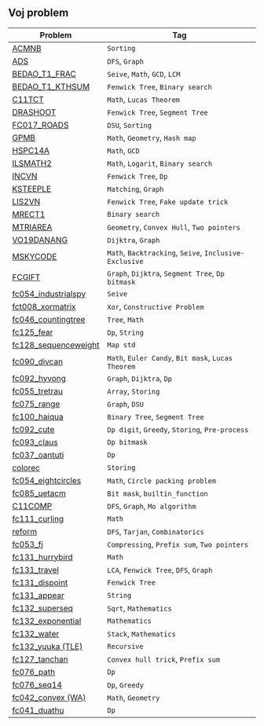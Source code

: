 ## Voj problem
| Problem                                           | Tag |
| -----------                                       | ----------- |
| [ACMNB](ACMNB)                                    | `Sorting` |
| [ADS](ADS)                                        | `DFS`, `Graph` |
| [BEDAO_T1_FRAC](BEDAO_T1_FRAC)                    | `Seive`, `Math`, `GCD`, `LCM` |
| [BEDAO_T1_KTHSUM](BEDAO_T1_KTHSUM)                | `Fenwick Tree`, `Binary search` |
| [C11TCT](C11TCT)                                  | `Math`, `Lucas Theorem` |
| [DRASHOOT](DRASHOOT)                              | `Fenwick Tree`, `Segment Tree` |
| [FC017_ROADS](FC017_ROADS)                        | `DSU`, `Sorting` |
| [GPMB](GPMB)                                      | `Math`, `Geometry`, `Hash map` |
| [HSPC14A](HSPC14A)                                | `Math`, `GCD` |
| [ILSMATH2](ILSMATH2)                              | `Math`, `Logarit`, `Binary search` |
| [INCVN](INCVN)                                    | `Fenwick Tree`, `Dp` |
| [KSTEEPLE](KSTEEPLE)                              | `Matching`, `Graph` |
| [LIS2VN](LIS2VN)                                  | `Fenwick Tree`, `Fake update trick` |
| [MRECT1](MRECT1)                                  | `Binary search` |
| [MTRIAREA](MTRIAREA)                              | `Geometry`, `Convex Hull`, `Two pointers` |
| [VO19DANANG](VO19DANANG)                          | `Dijktra`, `Graph` |
| [MSKYCODE](MSKYCODE)                              | `Math`, `Backtracking`, `Seive`, `Inclusive-Exclusive` |
| [FCGIFT](FCGIFT)                                  | `Graph`, `Dijktra`, `Segment Tree`, `Dp bitmask` |
| [fc054_industrialspy](fc054_industrialspy)        | `Seive` |
| [fct008_xormatrix](fct008_xormatrix)              | `Xor`, `Constructive Problem` |
| [fc046_countingtree](fc046_countingtree)          | `Tree`, `Math` |
| [fc125_fear](fc125_fear)                          | `Dp`, `String` |
| [fc128_sequenceweight](fc128_sequenceweight)      | `Map std` |
| [fc090_divcan](fc090_divcan)                      | `Math`, `Euler Candy`, `Bit mask`, `Lucas Theorem` |
| [fc092_hyvong](fc092_hyvong)                      | `Graph`, `Dijktra`, `Dp` |
| [fc055_tretrau](fc055_tretrau)                    | `Array`, `Storing` |
| [fc075_range](fc075_range)                        | `Graph`, `DSU` |
| [fc100_haiqua](fc100_haiqua)                      | `Binary Tree`, `Segment Tree` |
| [fc092_cute](fc092_cute)                          | `Dp digit`, `Greedy`, `Storing`, `Pre-process` |
| [fc093_claus](fc093_claus)                        | `Dp bitmask` |
| [fc037_oantuti](fc037_oantuti)                    | `Dp` |
| [colorec](colorec)                                | `Storing` |
| [fc054_eightcircles](fc054_eightcircles)          | `Math`, `Circle packing problem` |
| [fc085_uetacm](fc085_uetacm)                      | `Bit mask`, `builtin_function` |
| [C11COMP](C11COMP)                                | `DFS`, `Graph`, `Mo algorithm` |
| [fc111_curling](fc111_curling)                    | `Math` |
| [reform](reform)                                  | `DFS`, `Tarjan`, `Combinatorics` |
| [fc053_fj](fc053_fj)                              | `Compressing`, `Prefix sum`, `Two pointers` |
| [fc131_hurrybird](fc131_hurrybird)                | `Math` |
| [fc131_travel](fc131_travel)                      | `LCA`, `Fenwick Tree`, `DFS`, `Graph` |
| [fc131_dispoint](fc131_dispoint)                  | `Fenwick Tree` |
| [fc131_appear](fc131_appear)                      | `String` |
| [fc132_superseq](fc132_superseq)                  | `Sqrt`, `Mathematics` |
| [fc132_exponential](fc132_exponential)            | `Mathematics` |
| [fc132_water](fc132_water)                        | `Stack`, `Mathematics` |
| [fc132_yuuka (TLE)](fc132_yuuka)                  | `Recursive` |
| [fc127_tanchan](fc127_tanchan)                    | `Convex hull trick`, `Prefix sum` |
| [fc076_path](fc076_path)                          | `Dp` |
| [fc076_seq14](fc076_seq14)                        | `Dp`, `Greedy` |
| [fc042_convex (WA)](fc042_convex)                 | `Math`, `Geometry` |
| [fc041_duathu](fc041_duathu)                      | `Dp` |